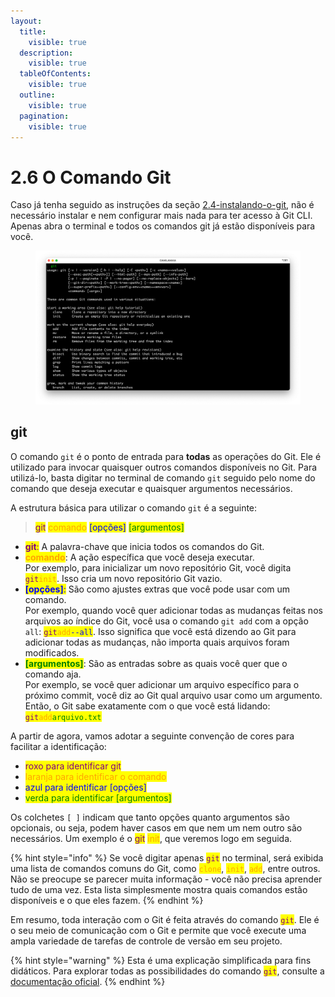 ```yaml
---
layout:
  title:
    visible: true
  description:
    visible: true
  tableOfContents:
    visible: true
  outline:
    visible: true
  pagination:
    visible: true
---
```


# 2.6 O Comando Git

Caso já tenha seguido as instruções da seção [2.4-instalando-o-git](2.4-instalando-o-git/ "mention"), não é necessário instalar e nem configurar mais nada para ter acesso à Git CLI. Apenas abra o terminal e todos os comandos git já estão disponíveis para você.

<figure><img src="../.gitbook/assets/image (22) (1).png" alt=""><figcaption></figcaption></figure>

## git

O comando `git` é o ponto de entrada para **todas** as operações do Git. Ele é utilizado para invocar quaisquer outros comandos disponíveis no Git. Para utilizá-lo, basta digitar no terminal de comando `git` seguido pelo nome do comando que deseja executar e quaisquer argumentos necessários.

A estrutura básica para utilizar o comando `git` é a seguinte:

> <mark style="color:purple;">git</mark> <mark style="color:orange;">comando</mark> <mark style="color:blue;">\[opções]</mark> <mark style="color:green;">\[argumentos]</mark>

* <mark style="color:purple;">**git**</mark><mark style="color:purple;">:</mark> A palavra-chave que inicia todos os comandos do Git.
* <mark style="color:orange;">**comando**</mark>: A ação específica que você deseja executar.\
  Por exemplo, para inicializar um novo repositório Git, você digita <mark style="color:purple;">`git`</mark><mark style="color:orange;">`init`</mark>. Isso cria um novo repositório Git vazio.&#x20;
* <mark style="color:blue;">**\[opções]**</mark><mark style="color:blue;">:</mark> São como ajustes extras que você pode usar com um comando.\
  Por exemplo, quando você quer adicionar todas as mudanças feitas nos arquivos ao índice do Git, você usa o comando `git add` com a opção `all`: <mark style="color:purple;">`git`</mark><mark style="color:orange;">`add`</mark><mark style="color:blue;">`--all`</mark>. Isso significa que você está dizendo ao Git para adicionar todas as mudanças, não importa quais arquivos foram modificados.
* <mark style="color:green;">**\[argumentos]**</mark>: São as entradas sobre as quais você quer que o comando aja.\
  Por exemplo, se você quer adicionar um arquivo específico para o próximo commit, você diz ao Git qual arquivo usar como um argumento. Então, o Git sabe exatamente com o que você está lidando: <mark style="color:purple;">`git`</mark><mark style="color:orange;">`add`</mark><mark style="color:green;">`arquivo.txt`</mark>

A partir de agora, vamos adotar a seguinte convenção de cores para facilitar a identificação:

* <mark style="color:purple;">roxo para identificar git</mark>
* <mark style="color:orange;">laranja para identificar o comando</mark>
* <mark style="color:blue;">azul para identificar \[opções]</mark>
* <mark style="color:green;">verda para identificar \[argumentos]</mark>

Os colchetes `[ ]` indicam que tanto opções quanto argumentos são opcionais, ou seja, podem haver casos em que nem um nem outro são necessários. Um exemplo é o <mark style="color:purple;">git</mark> <mark style="color:orange;">init</mark>, que veremos logo em seguida.&#x20;

{% hint style="info" %}
Se você digitar apenas <mark style="color:purple;">`git`</mark> no terminal, será exibida uma lista de comandos comuns do Git, como <mark style="color:orange;">`clone`</mark>, <mark style="color:orange;">`init`</mark>, <mark style="color:orange;">`add`</mark>, entre outros. Não se preocupe se parecer muita informação - você não precisa aprender tudo de uma vez. Esta lista simplesmente mostra quais comandos estão disponíveis e o que eles fazem.
{% endhint %}

Em resumo, toda interação com o Git é feita através do comando <mark style="color:purple;">`git`</mark>. Ele é o seu meio de comunicação com o Git e permite que você execute uma ampla variedade de tarefas de controle de versão em seu projeto.

{% hint style="warning" %}
Esta é uma explicação simplificada para fins didáticos. Para explorar todas as possibilidades do comando <mark style="color:purple;">`git`</mark>, consulte a [documentação oficial](https://git-scm.com/docs/git/pt_BR).
{% endhint %}
